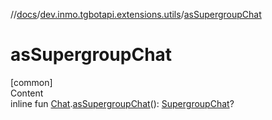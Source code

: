 //[docs](../../index.md)/[dev.inmo.tgbotapi.extensions.utils](index.md)/[asSupergroupChat](as-supergroup-chat.md)



# asSupergroupChat  
[common]  
Content  
inline fun [Chat](../dev.inmo.tgbotapi.types.chat.abstracts/-chat/index.md).[asSupergroupChat](as-supergroup-chat.md)(): [SupergroupChat](../dev.inmo.tgbotapi.types.chat.abstracts/-supergroup-chat/index.md)?  



